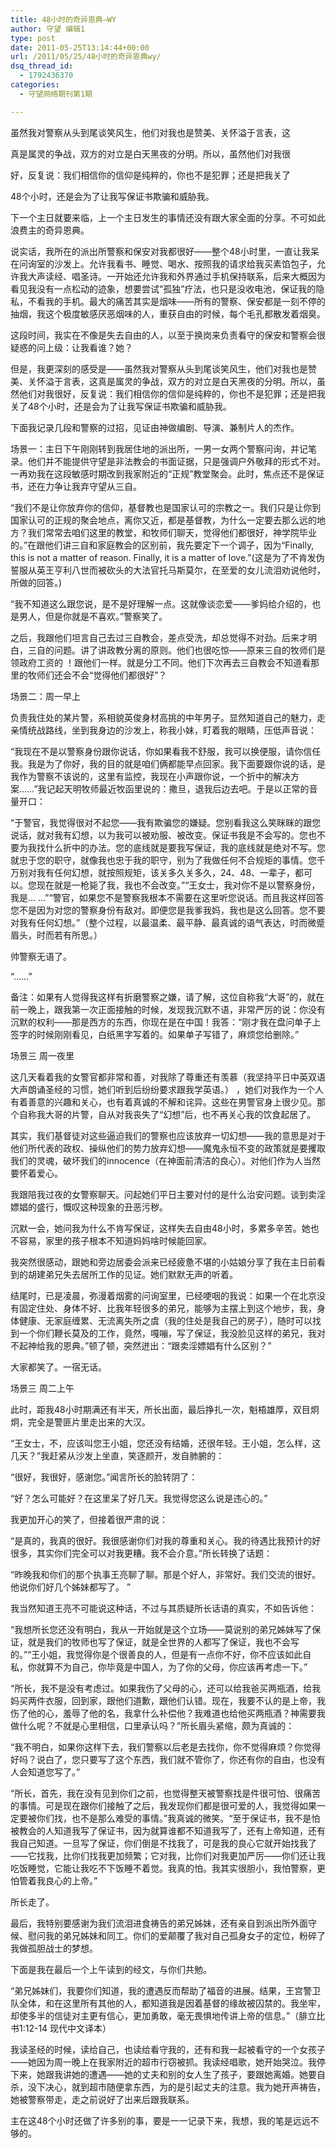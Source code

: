 ```yaml
---
title: 48小时的奇异恩典–WY
author: 守望 编辑1
type: post
date: 2011-05-25T13:14:44+00:00
url: /2011/05/25/48小时的奇异恩典wy/
dsq_thread_id:
  - 1792436370
categories:
  - 守望网络期刊第1期

---
```

虽然我对警察从头到尾谈笑风生，他们对我也是赞美、关怀溢于言表，这
  
真是属灵的争战，双方的对立是白天黑夜的分明。所以，虽然他们对我很
  
好，反复说：我们相信你的信仰是纯粹的，你也不是犯罪；还是把我关了
  
48个小时，还是会为了让我写保证书欺骗和威胁我。

<!--more-->下一个主日就要来临，上一个主日发生的事情还没有跟大家全面的分享。不可如此浪费主的奇异恩典。

说实话，我所在的派出所警察和保安对我都很好——整个48小时里，一直让我呆在问询室的沙发上。允许我看书、睡觉、喝水、按照我的请求给我买素馅包子，允许我大声读经、唱圣诗。一开始还允许我和外界通过手机保持联系，后来大概因为看见我没有一点松动的迹象，想要尝试“孤独”疗法，也只是没收电池，保证我的隐私，不看我的手机。最大的痛苦其实是烟味——所有的警察、保安都是一刻不停的抽烟，我这个极度敏感厌恶烟味的人，重获自由的时候，每个毛孔都散发着烟臭。

这段时间，我实在不像是失去自由的人，以至于换岗来负责看守的保安和警察会很疑惑的问上级：让我看谁？她？

但是，我更深刻的感受是——虽然我对警察从头到尾谈笑风生，他们对我也是赞美、关怀溢于言表，这真是属灵的争战，双方的对立是白天黑夜的分明。所以，虽然他们对我很好，反复说：我们相信你的信仰是纯粹的，你也不是犯罪；还是把我关了48个小时，还是会为了让我写保证书欺骗和威胁我。

下面我记录几段和警察的过招，见证由神做编剧、导演、兼制片人的杰作。

场景一：主日下午刚刚转到我居住地的派出所，一男一女两个警察问询，并记笔录。他们并不能提供守望是非法教会的书面证据，只是强调户外敬拜的形式不对。一再劝我在这段敏感时期改到我家附近的“正规”教堂聚会。此时，焦点还不是保证书，还在力争让我弃守望从三自。

“我们不是让你放弃你的信仰，基督教也是国家认可的宗教之一。我们只是让你到国家认可的正规的聚会地点，离你又近，都是基督教，为什么一定要去那么远的地方？我们常常去咱们这里的教堂，和牧师们聊天，觉得他们都很好，神学院毕业的。”在跟他们讲三自和家庭教会的区别前，我先要定下一个调子，因为“Finally, this is not a matter of reason. Finally, it is a matter of love.”(这是为了不肯发伪誓服从英王亨利八世而被砍头的大法官托马斯莫尔，在至爱的女儿流泪劝说他时，所做的回答。)

“我不知道这么跟您说，是不是好理解一点。这就像谈恋爱——爹妈给介绍的，也是男人，但是你就是不喜欢。”警察笑了。

之后，我跟他们坦言自己去过三自教会，差点受洗，却总觉得不对劲。后来才明白，三自的问题。讲了讲政教分离的原则。他们也很吃惊——原来三自的牧师们是领政府工资的 ！跟他们一样。就是分工不同。他们下次再去三自教会不知道看那里的牧师们还会不会“觉得他们都很好”？

场景二：周一早上

负责我住处的某片警，系相貌英俊身材高挑的中年男子。显然知道自己的魅力，走亲情统战路线，坐到我身边的沙发上，称我小妹，盯着我的眼睛，压低声音说：

“我现在不是以警察身份跟你说话，你如果看我不舒服，我可以换便服，请你信任我。我是为了你好，我的目的就是咱们俩都能早点回家。我下面要跟你说的话，是我作为警察不该说的，这里有监控，我现在小声跟你说，一个折中的解决方案&#8230;&#8230;”我记起天明牧师最近牧函里说的：撒旦，退我后边去吧。于是以正常的音量开口：

“于警官，我觉得很对不起您——我有欺骗您的嫌疑。您别看我这么笑眯眯的跟您说话，就对我有幻想，以为我可以被劝服、被改变。保证书我是不会写的。您也不要为我找什么折中的办法。您的底线就是要我写保证，我的底线就是绝对不写。您就忠于您的职守，就像我也忠于我的职守，别为了我做任何不合规矩的事情。您千万别对我有任何幻想，就按照规矩，该关多久关多久，24、48、一辈子，都可以。您现在就是一枪毙了我，我也不会改变。”“王女士，我对你不是以警察身份，我是… …”“警官，如果您不是警察我根本不需要在这里听您说话。而且我这样回答您不是因为对您的警察身份有敌对。即便您是我爹我妈，我也是这么回答。您不要对我有任何幻想。”（整个过程，以最温柔、最平静、最真诚的语气表达，时而微蹙眉头，时而若有所思。）

帅警察无语了。

“……”

备注：如果有人觉得我这样有折磨警察之嫌，请了解，这位自称我“大哥”的，就在前一晚上，跟我第一次正面接触的时候，发现我沉默不语，非常严厉的说：你没有沉默的权利——那是西方的东西，你现在是在中国！我答：“刚才我在盘问单子上签字的时候刚刚看见，白纸黑字写着的。如果单子写错了，麻烦您给删除。”

场景三 周一夜里

这几天看着我的女警官都非常和善，对我除了尊重还有羡慕（我坚持平日中英双语大声朗诵圣经的习惯，她们听到后纷纷要求跟我学英语。） ，她们对我作为一个人有着善意的兴趣和关心，也有着真诚的不解和诧异。这些在男警官身上很少见。那个自称我大哥的片警，自从对我丧失了“幻想”后，也不再关心我的饮食起居了。

其实，我们基督徒对这些逼迫我们的警察也应该放弃一切幻想——我的意思是对于他们所代表的政权、操纵他们的势力放弃幻想——魔鬼永恒不变的政策就是要攫取我们的灵魂，破坏我们的innocence（在神面前清洁的良心）。对他们作为人当然要怀着爱心。

我跟陪我过夜的女警察聊天。问起她们平日主要对付的是什么治安问题。谈到卖淫嫖娼的盛行，慨叹这种现象的丑恶污秽。

沉默一会，她问我为什么不肯写保证，这样失去自由48小时，多累多辛苦。她也不容易，家里的孩子根本不知道妈妈啥时候能回家。

我突然很感动，跟她和旁边居委会派来已经疲惫不堪的小姑娘分享了我在主日前看到的胡建弟兄失去居所工作的见证。她们默默无声的听着。

结尾时，已是凌晨，弥漫着烟雾的问询室里，已经哽咽的我说：如果一个在北京没有固定住处、身体不好、比我年轻很多的弟兄，能够为主摆上到这个地步，我，身体健康、无家庭缠累、无流离失所之虞（我的住处是我自己的房子），随时可以找到一个你们鞭长莫及的工作，竟然，嘎嘣，写了保证，我没脸见这样的弟兄，我对不起神给我的恩典。”顿了顿，突然迸出：“跟卖淫嫖娼有什么区别？”

大家都笑了。一宿无话。

场景三 周二上午

此时，距我48小时期满还有半天，所长出面，最后挣扎一次，魁梧雄厚，双目炯炯，完全是警匪片里走出来的大汉。

“王女士，不，应该叫您王小姐，您还没有结婚，还很年轻。王小姐，怎么样，这几天？”我赶紧从沙发上坐直，笑逐颜开，发自肺腑的：

“很好，我很好，感谢您。”闻言所长的脸转阴了：

“好？怎么可能好？在这里呆了好几天。我觉得您这么说是违心的。”

我更加开心的笑了，但接着很严肃的说：

“是真的，我真的很好。我很感谢你们对我的尊重和关心。我的待遇比我预计的好很多，其实你们完全可以对我更糟。我不会介意。”所长转换了话题：

“昨晚我和你们的那个执事王亮聊了聊。那是个好人，非常好。我们交流的很好。他说你们好几个姊妹都写了。 ”

我当然知道王亮不可能说这种话，不过与其质疑所长话语的真实，不如告诉他：

“我想所长您还没有明白，我从一开始就是这个立场——莫说别的弟兄姊妹写了保证，就是我们的牧师也写了保证，就是全世界的人都写了保证，我也不会写的。”“王小姐，我觉得你是个很善良的人，但是有一点你不好，你不应该如此自私，你就算不为自己，你毕竟是中国人，为了你的父母，你应该再考虑一下。”

“所长，我不是没有考虑过。如果我伤了父母的心，还可以给我爸买两瓶酒，给我妈买两件衣服，回到家，跟他们道歉，跟他们认错。现在，我要不认的是上帝，我伤了他的心，羞辱了他的名，我拿什么补偿他？我难道也给他买两瓶酒？神需要我做什么呢？不就是心里相信，口里承认吗？”所长眉头紧缩，颇为真诚的：

“我不明白，如果你这样下去，我们警察以后老是去找你，你不觉得麻烦？你觉得好吗？说白了，您只要写了这个东西，我们就不管你了，你还有你的自由，也没有人会知道您写了。”

“所长，首先，我在没有见到你们之前，也觉得整天被警察找是件很可怕、很痛苦的事情。可是现在跟你们接触了之后，我发现你们都是很可爱的人，我觉得如果一定要被你们找，也不是那么难受的事情。”我真诚的微笑。“至于保证书，我不是怕被教会的人知道我写了保证书，因为就算谁都不知道我写了，还有上帝知道，还有我自己知道。一旦写了保证，你们倒是不找我了，可是我的良心它就开始找我了——它找我，比你们找我更加频繁；它对我，比你们对我更加严厉——你们还让我吃饭睡觉，它能让我吃不下饭睡不着觉。我真的怕。我其实很胆小，我怕警察，更怕管着我良心的上帝。”

所长走了。

最后，我特别要感谢为我们流泪进食祷告的弟兄姊妹，还有亲自到派出所外面守候、慰问我的弟兄姊妹和同工。你们的爱颠覆了我对自己孤身女子的定位，粉碎了我做孤胆战士的梦想。

下面是我在最后一个上午读到的经文，与你们共勉。

“弟兄姊妹们，我要你们知道，我的遭遇反而帮助了福音的进展。结果，王宫警卫队全体，和在这里所有其他的人，都知道我是因着基督的缘故被囚禁的。我坐牢，却使多半的信徒对主更有信心，更加勇敢，毫无畏惧地传讲上帝的信息。”（腓立比书1:12-14 现代中文译本）

我读圣经的时候，读给自己，也读给看守我的，还有和我一起被看守的一个女孩子——她因为周一晚上在我家附近的超市行窃被抓。我读经唱歌，她开始哭泣。我停下来，她跟我讲她的遭遇——她的丈夫和别的女人生了孩子，要跟她离婚。她要自杀，没下决心，就到超市随便拿东西，为的是引起丈夫的注意。我为她开声祷告，她被警察带走，走之前说好了出来后跟我联系。

主在这48个小时还做了许多别的事，要是一一记录下来，我想，我的笔是远远不够的。